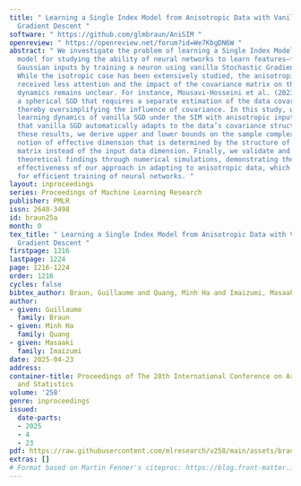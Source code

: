 ```yaml
---
title: " Learning a Single Index Model from Anisotropic Data with Vanilla Stochastic
  Gradient Descent "
software: " https://github.com/glmbraun/AniSIM "
openreview: " https://openreview.net/forum?id=We7KbgDN6W "
abstract: " We investigate the problem of learning a Single Index Model (SIM)—a popular
  model for studying the ability of neural networks to learn features—from anisotropic
  Gaussian inputs by training a neuron using vanilla Stochastic Gradient Descent (SGD).
  While the isotropic case has been extensively studied, the anisotropic case has
  received less attention and the impact of the covariance matrix on the learning
  dynamics remains unclear. For instance, Mousavi-Hosseini et al. (2023b) proposed
  a spherical SGD that requires a separate estimation of the data covariance matrix,
  thereby oversimplifying the influence of covariance. In this study, we analyze the
  learning dynamics of vanilla SGD under the SIM with anisotropic input data, demonstrating
  that vanilla SGD automatically adapts to the data’s covariance structure. Leveraging
  these results, we derive upper and lower bounds on the sample complexity using a
  notion of effective dimension that is determined by the structure of the covariance
  matrix instead of the input data dimension. Finally, we validate and extend our
  theoretical findings through numerical simulations, demonstrating the practical
  effectiveness of our approach in adapting to anisotropic data, which has implications
  for efficient training of neural networks. "
layout: inproceedings
series: Proceedings of Machine Learning Research
publisher: PMLR
issn: 2640-3498
id: braun25a
month: 0
tex_title: " Learning a Single Index Model from Anisotropic Data with Vanilla Stochastic
  Gradient Descent "
firstpage: 1216
lastpage: 1224
page: 1216-1224
order: 1216
cycles: false
bibtex_author: Braun, Guillaume and Quang, Minh Ha and Imaizumi, Masaaki
author:
- given: Guillaume
  family: Braun
- given: Minh Ha
  family: Quang
- given: Masaaki
  family: Imaizumi
date: 2025-04-23
address:
container-title: Proceedings of The 28th International Conference on Artificial Intelligence
  and Statistics
volume: '258'
genre: inproceedings
issued:
  date-parts:
  - 2025
  - 4
  - 23
pdf: https://raw.githubusercontent.com/mlresearch/v258/main/assets/braun25a/braun25a.pdf
extras: []
# Format based on Martin Fenner's citeproc: https://blog.front-matter.io/posts/citeproc-yaml-for-bibliographies/
---
```

